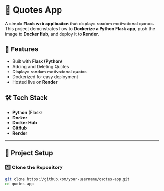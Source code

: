 # 📜 Quotes App
A simple **Flask web application** that displays random motivational quotes.  
This project demonstrates how to **Dockerize a Python Flask app**, push the image to **Docker Hub**, and deploy it to **Render**.


## 🚀 Features
- Built with **Flask (Python)**
- Adding and Deleting Quotes
- Displays random motivational quotes  
- Dockerized for easy deployment  
- Hosted live on **Render**



## 🛠️ Tech Stack
- **Python** (Flask)  
- **Docker**  
- **Docker Hub**  
- **GitHub**  
- **Render**

---

## 📂 Project Setup

### 1️⃣ Clone the Repository
```bash
git clone https://github.com/your-username/quotes-app.git
cd quotes-app

